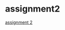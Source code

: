 # assignment2

[assignment 2](https://github.com/EllenvanBerlo/assignment2/blob/master/Assignment_week_2%20(1).ipynb)
